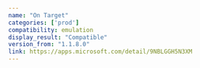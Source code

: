 ```yaml
---
name: "On Target"
categories: ['prod']
compatibility: emulation
display_result: "Compatible"
version_from: "1.1.8.0"
link: https://apps.microsoft.com/detail/9NBLGGH5N3XM
---
```

